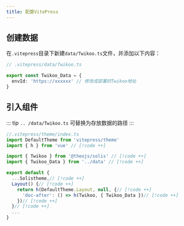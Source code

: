 ```yaml
---
title: 配置VitePress
---
```


<Links
  :items="[
    {
      name: '如何部署请查看 Twikoo 文档',
      icon: 'https://twikoo.js.org/twikoo-logo-home.png',
      desc: '一个简洁、安全、免费的静态网站评论系统。',
      link: 'https://twikoo.js.org/quick-start.html'
    }
  ]"
/>

## 创建数据

在`.vitepress`目录下新建`data/Twikoo.ts`文件，并添加以下内容：

```ts
// .vitepress/data/Twikoo.ts

export const Twikoo_Data = {
  envId: 'https://xxxxxx' // 修改成部署的Twikoo地址
}
```

## 引入组件

::: tip
`.. /data/Twikoo.ts` 可替换为存放数据的路径
:::

```ts
//.vitepress/theme/index.ts
import DefaultTheme from 'vitepress/theme'
import { h } from 'vue' // [!code ++]

import { Twikoo } from '@theojs/solis' // [!code ++]
import { Twikoo_Data } from '../data' // [!code ++]

export default {
  ...Solistheme,// [!code ++]
  Layout() {// [!code ++]
    return h(DefaultTheme.Layout, null, {// [!code ++]
      'doc-after': () => h(Twikoo, { Twikoo_Data })// [!code ++]
    })// [!code ++]
  }// [!code ++]
  ...
}
```
